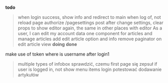 **todo**
> when login success, show info and redirect to main
> when log of, not reload page
> authorize /pagesettings post
after change settings, clear props to show editor again, the same in other places with editor
> As a user, I can edit my account data
one component for articles and manage articles
add edit article option and info
remove paginator on edit article view
**doing**
**done**

make use of token
where is username after login1
> multiple types of infobox
sprawdzić, czemu first page się zepsuł
> if user is logged in, not show menu items login 
potestować dodawanie artykułów
